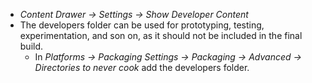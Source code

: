 * *Content Drawer -> Settings -> Show Developer Content*
* The developers folder can be used for prototyping, testing, experimentation, and son on, as it should not be included in the final build.
  * In *Platforms -> Packaging Settings -> Packaging -> Advanced -> Directories to never cook* add the developers folder.
